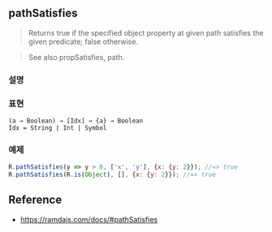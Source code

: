 ## pathSatisfies
> Returns true if the specified object property at given path satisfies the given predicate; false otherwise.

> See also propSatisfies, path.

### 설명

### 표현
```
(a → Boolean) → [Idx] → {a} → Boolean
Idx = String | Int | Symbol
```

### 예제
```js
R.pathSatisfies(y => y > 0, ['x', 'y'], {x: {y: 2}}); //=> true
R.pathSatisfies(R.is(Object), [], {x: {y: 2}}); //=> true
```

## Reference
- https://ramdajs.com/docs/#pathSatisfies
